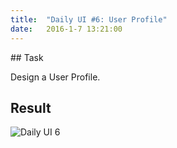```yaml
---
title:  "Daily UI #6: User Profile"
date:   2016-1-7 13:21:00
---
```


##<i class="fa fa-pencil-square-o"></i> Task

Design a User Profile.

<div class="simple-gal-container">
<h2><i class="fa fa-picture-o"></i> Result</h2>
<img src="http://i.imgur.com/j8vqrZZ.png" alt="Daily UI 6">
</div>
